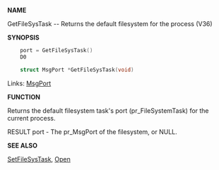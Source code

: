 
**NAME**

GetFileSysTask -- Returns the default filesystem for the process (V36)

**SYNOPSIS**

```c
    port = GetFileSysTask()
    D0

    struct MsgPort *GetFileSysTask(void)

```
Links: [MsgPort](_0099.md) 

**FUNCTION**

Returns the default filesystem task's port (pr_FileSystemTask) for the
current process.

RESULT
port - The pr_MsgPort of the filesystem, or NULL.

**SEE ALSO**

[SetFileSysTask](SetFileSysTask.md), [Open](Open.md)
